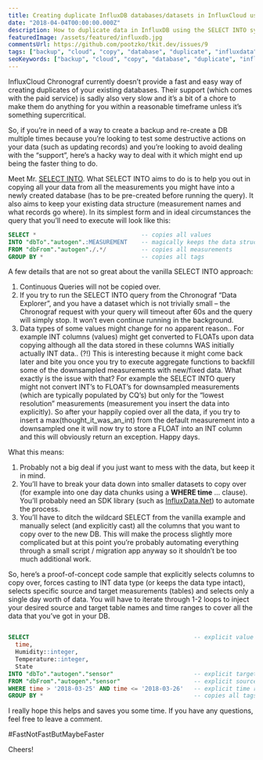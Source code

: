 ```yaml
---
title: Creating duplicate InfluxDB databases/datasets in InfluxCloud using SELECT INTO
date: "2018-04-04T00:00:00.000Z"
description: How to duplicate data in InfluxDB using the SELECT INTO syntax?
featuredImage: /assets/featured/influxdb.jpg
commentsUrl: https://github.com/pootzko/tkit.dev/issues/9
tags: ["backup", "cloud", "copy", "database", "duplicate", "influxdata", "influxdb", "restore"]
seoKeywords: ["backup", "cloud", "copy", "database", "duplicate", "influxdata", "influxdb", "restore"]
---
```


InfluxCloud Chronograf currently doesn’t provide a fast and easy way of creating duplicates of your existing databases. Their support (which comes with the paid service) is sadly also very slow and it’s a bit of a chore to make them do anything for you within a reasonable timeframe unless it’s something supercritical.

So, if you’re in need of a way to create a backup and re-create a DB multiple times because you’re looking to test some destructive actions on your data (such as updating records) and you’re looking to avoid dealing with the “support”, here’s a hacky way to deal with it which might end up being the faster thing to do.

Meet Mr. [SELECT INTO](https://docs.influxdata.com/influxdb/v1.5/query_language/data_exploration/#the-into-clause). What SELECT INTO aims to do is to help you out in copying all your data from all the measurements you might have into a newly created database (has to be pre-created before running the query). It also aims to keep your existing data structure (measurement names and what records go where). In its simplest form and in ideal circumstances the query that you’ll need to execute will look like this:

```sql
SELECT *                              -- copies all values
INTO "dbTo"."autogen".:MEASUREMENT    -- magically keeps the data structure intact
FROM "dbFrom"."autogen"./.*/          -- copies all measurements
GROUP BY *                            -- copies all tags
```

A few details that are not so great about the vanilla SELECT INTO approach:

1. Continuous Queries will not be copied over.
2. If you try to run the SELECT INTO query from the Chronograf “Data Explorer”, and you have a dataset which is not trivially small – the Chronograf request with your query will timeout after 60s and the query will simply stop. It won’t even continue running in the background.
3. Data types of some values might change for no apparent reason.. For example INT columns (values) might get converted to FLOATs upon data copying although all the data stored in these columns WAS initially actually INT data.. (?!) This is interesting because it might come back later and bite you once you try to execute aggregate functions to backfill some of the downsampled measurements with new/fixed data. What exactly is the issue with that? For example the SELECT INTO query might not convert INT’s to FLOAT’s for downsampled measurements (which are typically populated by CQ’s) but only for the “lowest resolution” measurements (measurement you insert the data into explicitly). So after your happily copied over all the data, if you try to insert a max(thought_it_was_an_int) from the default measurement into a downsampled one it will now try to store a FLOAT into an INT column and this will obviously return an exception. Happy days.

What this means:

1. Probably not a big deal if you just want to mess with the data, but keep it in mind.
2. You’ll have to break your data down into smaller datasets to copy over (for example into one day data chunks using a **WHERE time** … clause). You’ll probably need an SDK library (such as [InfluxData.Net](https://github.com/pootzko/InfluxData.Net)) to automate the process.
3. You’ll have to ditch the wildcard SELECT from the vanilla example and manually select (and explicitly cast) all the columns that you want to copy over to the new DB. This will make the process slightly more complicated but at this point you’re probably automating everything through a small script / migration app anyway so it shouldn’t be too much additional work.

So, here’s a proof-of-concept code sample that explicitly selects columns to copy over, forces casting to INT data type (or keeps the data type intact), selects specific source and target measurements (tables) and selects only a single day worth of data. You will have to iterate through 1-2 loops to inject your desired source and target table names and time ranges to cover all the data that you’ve got in your DB.

```sql

SELECT                                               -- explicit value selecting and casting
  time,
  Humidity::integer,
  Temperature::integer,
  State
INTO "dbTo"."autogen"."sensor"                       -- explicit target db
FROM "dbFrom"."autogen"."sensor"                     -- explicit source db
WHERE time > '2018-03-25' AND time <= '2018-03-26'   -- explicit time range
GROUP BY *                                           -- copies all tags
```

I really hope this helps and saves you some time. If you have any questions, feel free to leave a comment.

#FastNotFastButMaybeFaster

Cheers!